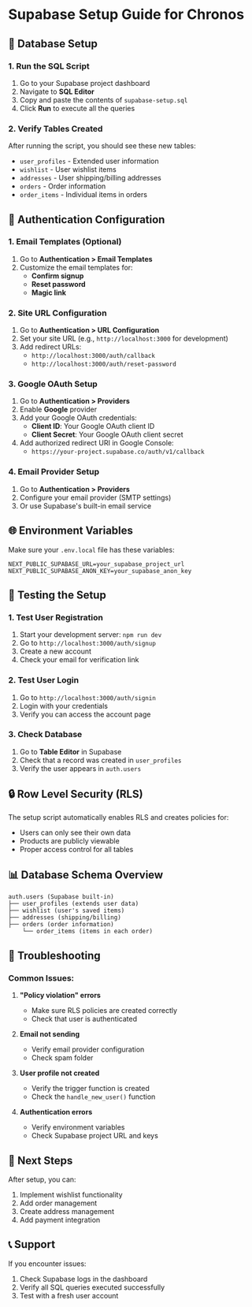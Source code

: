 # Supabase Setup Guide for Chronos

## 🔧 Database Setup

### 1. Run the SQL Script
1. Go to your Supabase project dashboard
2. Navigate to **SQL Editor**
3. Copy and paste the contents of `supabase-setup.sql`
4. Click **Run** to execute all the queries

### 2. Verify Tables Created
After running the script, you should see these new tables:
- `user_profiles` - Extended user information
- `wishlist` - User wishlist items
- `addresses` - User shipping/billing addresses
- `orders` - Order information
- `order_items` - Individual items in orders

## 🔐 Authentication Configuration

### 1. Email Templates (Optional)
1. Go to **Authentication > Email Templates**
2. Customize the email templates for:
   - **Confirm signup**
   - **Reset password**
   - **Magic link**

### 2. Site URL Configuration
1. Go to **Authentication > URL Configuration**
2. Set your site URL (e.g., `http://localhost:3000` for development)
3. Add redirect URLs:
   - `http://localhost:3000/auth/callback`
   - `http://localhost:3000/auth/reset-password`

### 3. Google OAuth Setup
1. Go to **Authentication > Providers**
2. Enable **Google** provider
3. Add your Google OAuth credentials:
   - **Client ID**: Your Google OAuth client ID
   - **Client Secret**: Your Google OAuth client secret
4. Add authorized redirect URI in Google Console:
   - `https://your-project.supabase.co/auth/v1/callback`

### 4. Email Provider Setup
1. Go to **Authentication > Providers**
2. Configure your email provider (SMTP settings)
3. Or use Supabase's built-in email service

## 🌐 Environment Variables

Make sure your `.env.local` file has these variables:

```env
NEXT_PUBLIC_SUPABASE_URL=your_supabase_project_url
NEXT_PUBLIC_SUPABASE_ANON_KEY=your_supabase_anon_key
```

## 🧪 Testing the Setup

### 1. Test User Registration
1. Start your development server: `npm run dev`
2. Go to `http://localhost:3000/auth/signup`
3. Create a new account
4. Check your email for verification link

### 2. Test User Login
1. Go to `http://localhost:3000/auth/signin`
2. Login with your credentials
3. Verify you can access the account page

### 3. Check Database
1. Go to **Table Editor** in Supabase
2. Check that a record was created in `user_profiles`
3. Verify the user appears in `auth.users`

## 🔒 Row Level Security (RLS)

The setup script automatically enables RLS and creates policies for:
- Users can only see their own data
- Products are publicly viewable
- Proper access control for all tables

## 📊 Database Schema Overview

```
auth.users (Supabase built-in)
├── user_profiles (extends user data)
├── wishlist (user's saved items)
├── addresses (shipping/billing)
├── orders (order information)
    └── order_items (items in each order)
```

## 🚨 Troubleshooting

### Common Issues:

1. **"Policy violation" errors**
   - Make sure RLS policies are created correctly
   - Check that user is authenticated

2. **Email not sending**
   - Verify email provider configuration
   - Check spam folder

3. **User profile not created**
   - Verify the trigger function is created
   - Check the `handle_new_user()` function

4. **Authentication errors**
   - Verify environment variables
   - Check Supabase project URL and keys

## 🔄 Next Steps

After setup, you can:
1. Implement wishlist functionality
2. Add order management
3. Create address management
4. Add payment integration

## 📞 Support

If you encounter issues:
1. Check Supabase logs in the dashboard
2. Verify all SQL queries executed successfully
3. Test with a fresh user account 